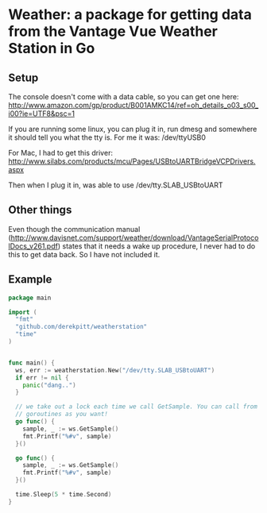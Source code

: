 # Weather: a package for getting data from the Vantage Vue Weather Station in Go

## Setup

The console doesn't come with a data cable, so you can get one here:
http://www.amazon.com/gp/product/B001AMKC14/ref=oh_details_o03_s00_i00?ie=UTF8&psc=1

If you are running some linux, you can plug it in, run dmesg and somewhere it should tell you what the tty is. For me it was: /dev/ttyUSB0

For Mac, I had to get this driver:
http://www.silabs.com/products/mcu/Pages/USBtoUARTBridgeVCPDrivers.aspx

Then when I plug it in, was able to use /dev/tty.SLAB_USBtoUART

## Other things

Even though the communication manual (http://www.davisnet.com/support/weather/download/VantageSerialProtocolDocs_v261.pdf) states that it needs a wake up procedure, I never had to do this to get data back. So I have not included it.

## Example

```go
package main

import (
  "fmt"
  "github.com/derekpitt/weatherstation"
  "time"
)


func main() {
  ws, err := weatherstation.New("/dev/tty.SLAB_USBtoUART")
  if err != nil {
    panic("dang..")
  }

  // we take out a lock each time we call GetSample. You can call from as many
  // goroutines as you want!
  go func() {
    sample, _ := ws.GetSample()
    fmt.Printf("%#v", sample)
  }()

  go func() {
    sample, _ := ws.GetSample()
    fmt.Printf("%#v", sample)
  }()

  time.Sleep(5 * time.Second)
}
```
